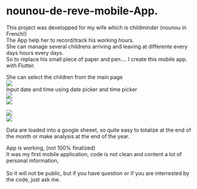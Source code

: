 # nounou-de-reve-mobile-App.
This project was developped for my wife which is childminder (nounou in French!) <br>
The App help her to record/track his working hours. <br>
She can manage several childrens arriving and leaving at differente every days hours every days.<br>
So to replace his small piece of paper and pen…. I create this mobile app. with Flutter.<br>

She can select the children from the main page<br>
<img src="./img01.JPG"> <br>
Input date and time using date picker and time picker <br>
<img src="./img 02.JPG">
<br>
<img src="./img 03.JPG">

<img src="./img 04.JPG">
<br>
<img src="./img 05.JPG">

Data are loaded into a google sheeet, so quite easy to totalize at the end of the month or make analysis at the end of the year.  

App is working, (not 100% finalized) <br>
It was my first mobile application, code is not clean and content a lot of personal information,<br>
<br>
So it will not be public, but if you have question or if you are interrested by the code, just ask me.

